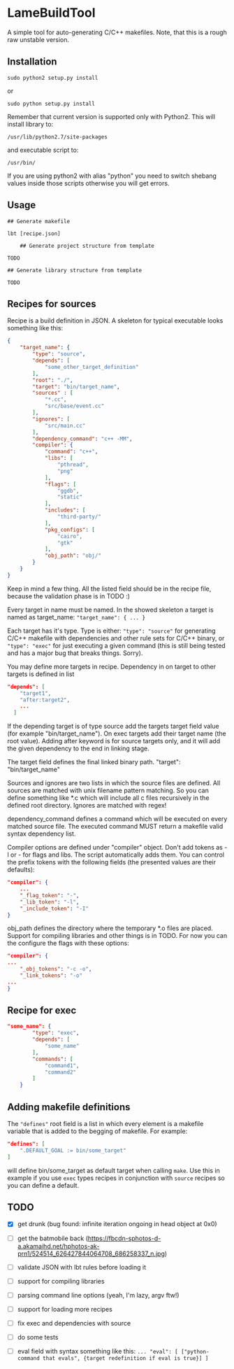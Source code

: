 LameBuildTool
=============

A simple tool for auto-generating C/C++ makefiles.
Note, that this is a rough raw unstable version.

Installation
------------

    sudo python2 setup.py install

or

    sudo python setup.py install

Remember that current version is supported only with Python2. This will install library to:

    /usr/lib/python2.7/site-packages

and executable script to:
    
    /usr/bin/


If you are using python2 with alias "python" you need to switch shebang values inside those scripts otherwise you will get errors.


Usage
-----

	## Generate makefile

    lbt [recipe.json]

    	## Generate project structure from template

    TODO

	## Generate library structure from template

    TODO


Recipes for sources
-------------------
Recipe is a build definition in JSON.
A skeleton for typical executable looks something like this:
```JSON
{
    "target_name": {
        "type": "source",
        "depends": [
            "some_other_target_definition"
        ],
        "root": "./",
        "target": "bin/target_name",
        "sources" : [
            "*.cc",
            "src/base/event.cc"
        ],
        "ignores": [
            "src/main.cc"
        ],
        "dependency_command": "c++ -MM",
        "compiler": {
            "command": "c++",
            "libs": [
                "pthread",
                "png"
            ],
            "flags": [
                "ggdb",
                "static"
            ],
            "includes": [
                "third-party/"
            ],
            "pkg_configs": [
                "cairo",
                "gtk"
            ],
            "obj_path": "obj/"
        }
    }
}
```

Keep in mind a few thing. All the listed field should be in the recipe file, because the validation phase is in TODO :)

Every target in name must be named. In the showed skeleton a target is named as target_name:
    ```"target_name": { ...
    }```

Each target has it's type. Type is either:
    ```"type": "source"```
for generating C/C++ makefile with dependencies and other rule sets for C/C++ binary, or
    ```"type": "exec"```
for just executing a given command (this is still being tested and has a major bug that breaks things. Sorry).

You may define more targets in recipe. Dependency in on target to other targets is defined in list
```JSON
"depends": [
    "target1",
    "after:target2",
    ...
  ]
  ```
If the depending target is of type source add the targets target field value (for example "bin/target_name").
On exec targets add their target name (the root value).
Adding after keyword is for source targets only, and it will add the given dependency to the end in linking stage.

The target field defines the final linked binary path.
    "target": "bin/target_name"

Sources and ignores are two lists in which the source files are defined. All sources are matched with unix filename pattern matching. So you can define something like *.c which will include all c files recursively in the defined root directory. Ignores are matched with regex!

dependency_command defines a command which will be executed on every matched source file. The executed command MUST return a makefile valid syntax dependency list.

Compiler options are defined under "compiler" object. Don't add tokens as -l or - for flags and libs. The script automatically adds them.
You can control the prefix tokens with the following fields (the presented values are their defaults):
```JSON
"compiler": {
    ...
    "_flag_token": "-",
    "_lib_token": "-l",
    "_include_token": "-I"
}
```

obj_path defines the directory where the temporary *.o files are placed.
Support for compiling libraries and other things is in TODO. For now you can the configure the flags with these options:
```JSON
"compiler": {
...
    "_obj_tokens": "-c -o",
    "_link_tokens": "-o"
...
}
```

Recipe for exec
---------------
```JSON
"some_name": {
        "type": "exec",
        "depends": [
            "some_name"
        ],
        "commands": [
            "command1",
            "command2"
        ]
    }
```

Adding makefile definitions
----------------------------
The ```"defines"``` root field is a list in which every element is a makefile variable that is added to the begging of makefile.
For example:
```JSON
"defines": [
    ".DEFAULT_GOAL := bin/some_target"
]
```
will define bin/some_target as default target when calling ```make```.
Use this in example if you use ```exec``` types recipes in conjunction with ```source``` recipes so you can define a default.

TODO
----
- [x] get drunk (bug found: infinite iteration ongoing in head object at 0x0)
- [ ] get the batmobile back (https://fbcdn-sphotos-d-a.akamaihd.net/hphotos-ak-prn1/524514_626427844064708_686258337_n.jpg)
- [ ] validate JSON with lbt rules before loading it
- [ ] support for compiling libraries
- [ ] parsing command line options (yeah, I'm lazy, argv ftw!)
- [ ] support for loading more recipes
- [ ] fix exec and dependencies with source
- [ ] do some tests
- [ ] eval field with syntax something like this:
      ```...
      "eval": [
        ["python-command that evals", {target redefinition if eval is true}]
      ]```

